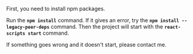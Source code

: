 First, you need to install npm packages.

Run the **`npm install`** command. 
If it gives an error, try the **`npm install --legacy-peer-deps`** command. 
Then the project will start with the **`react-scripts start`** command. 

If something goes wrong and it doesn't start, please contact me.
